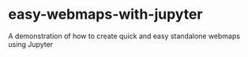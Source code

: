# easy-webmaps-with-jupyter
 A demonstration of how to create quick and easy standalone webmaps using Jupyter
